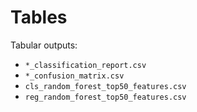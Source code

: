 # Tables

Tabular outputs:
- `*_classification_report.csv`
- `*_confusion_matrix.csv`
- `cls_random_forest_top50_features.csv`
- `reg_random_forest_top50_features.csv`
